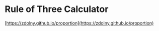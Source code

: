# Rule of Three Calculator

[https://zdolny.github.io/proportion](https://zdolny.github.io/proportion)